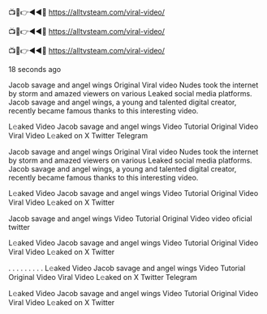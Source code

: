 📺📱👉◄◄🔴  https://alltvsteam.com/viral-video/

📺📱👉◄◄🔴  https://alltvsteam.com/viral-video/

📺📱👉◄◄🔴  https://alltvsteam.com/viral-video/

18 seconds ago

Jacob savage and angel wings Original Viral video Nudes took the internet by storm and amazed viewers on various Leaked social media platforms. Jacob savage and angel wings, a young and talented digital creator, recently became famous thanks to this interesting video.

L𝚎aked Video Jacob savage and angel wings Video Tutorial Original Video Viral Video L𝚎aked on X Twitter Telegram

Jacob savage and angel wings Original Viral video Nudes took the internet by storm and amazed viewers on various Leaked social media platforms. Jacob savage and angel wings, a young and talented digital creator, recently became famous thanks to this interesting video.

L𝚎aked Video Jacob savage and angel wings Video Tutorial Original Video Viral Video L𝚎aked on X Twitter

Jacob savage and angel wings Video Tutorial Original Video video oficial twitter

L𝚎aked Video Jacob savage and angel wings Video Tutorial Original Video Viral Video L𝚎aked on X Twitter

. . . . . . . . . L𝚎aked Video Jacob savage and angel wings Video Tutorial Original Video Viral Video L𝚎aked on X Twitter Telegram

L𝚎aked Video Jacob savage and angel wings Video Tutorial Original Video Viral Video L𝚎aked on X Twitter

